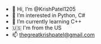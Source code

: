 - 👋 Hi, I’m @KrishPatel1205
- 👀 I’m interested in Python, C#
- 🌱 I’m currently learning C++
- 🇺🇸 I'm from the US
- 📫 thegreatkrishpatel@gmail.com

<!---
KrishPatel1205/KrishPatel1205 is a ✨ special ✨ repository because its `README.md` (this file) appears on your GitHub profile.
You can click the Preview link to take a look at your changes.
--->
